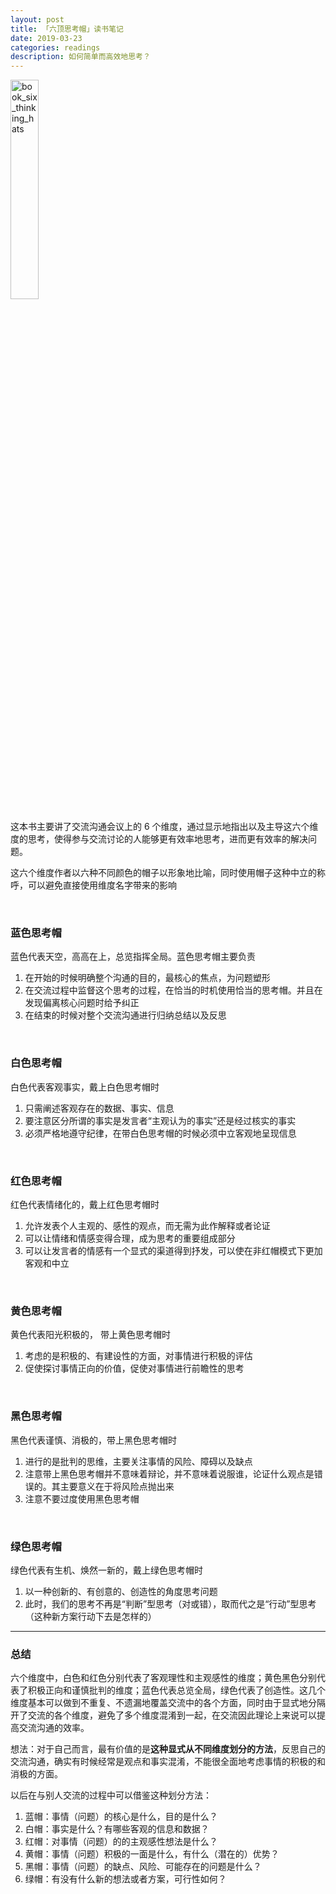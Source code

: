 ```yaml
---
layout: post
title: 「六顶思考帽」读书笔记
date: 2019-03-23
categories: readings
description: 如何简单而高效地思考？
---
```


<!--START figure-->
<div class="figure">
  <a href="https://ws1.sinaimg.cn/large/006tKfTcly1g1m5s5tlt0j30er0jg790.jpg" data-lightbox="book_six_thinking_hats">
    <img src="https://ws1.sinaimg.cn/large/006tKfTcly1g1m5s5tlt0j30er0jg790.jpg" width="30%" alt="book_six_thinking_hats" referrerPolicy="no-referrer"/>
  </a>
</div>
<!--END figure-->

这本书主要讲了交流沟通会议上的 6 个维度，通过显示地指出以及主导这六个维度的思考，使得参与交流讨论的人能够更有效率地思考，进而更有效率的解决问题。

这六个维度作者以六种不同颜色的帽子以形象地比喻，同时使用帽子这种中立的称呼，可以避免直接使用维度名字带来的影响

<br>

### 蓝色思考帽

蓝色代表天空，高高在上，总览指挥全局。蓝色思考帽主要负责

1. 在开始的时候明确整个沟通的目的，最核心的焦点，为问题塑形
2. 在交流过程中监督这个思考的过程，在恰当的时机使用恰当的思考帽。并且在发现偏离核心问题时给予纠正
3. 在结束的时候对整个交流沟通进行归纳总结以及反思

<br>

### 白色思考帽

白色代表客观事实，戴上白色思考帽时

1. 只需阐述客观存在的数据、事实、信息
2. 要注意区分所谓的事实是发言者“主观认为的事实”还是经过核实的事实
3. 必须严格地遵守纪律，在带白色思考帽的时候必须中立客观地呈现信息

<br>

### 红色思考帽

红色代表情绪化的，戴上红色思考帽时

1. 允许发表个人主观的、感性的观点，而无需为此作解释或者论证
2. 可以让情绪和情感变得合理，成为思考的重要组成部分
3. 可以让发言者的情感有一个显式的渠道得到抒发，可以使在非红帽模式下更加客观和中立

<br>

### 黄色思考帽

黄色代表阳光积极的， 带上黄色思考帽时

1. 考虑的是积极的、有建设性的方面，对事情进行积极的评估
2. 促使探讨事情正向的价值，促使对事情进行前瞻性的思考

<br>

### 黑色思考帽

黑色代表谨慎、消极的，带上黑色思考帽时

1. 进行的是批判的思维，主要关注事情的风险、障碍以及缺点
2. 注意带上黑色思考帽并不意味着辩论，并不意味着说服谁，论证什么观点是错误的。其主要意义在于将风险点抛出来
3. 注意不要过度使用黑色思考帽

<br>

### 绿色思考帽

绿色代表有生机、焕然一新的，戴上绿色思考帽时

1. 以一种创新的、有创意的、创造性的角度思考问题
2. 此时，我们的思考不再是“判断”型思考（对或错），取而代之是“行动”型思考（这种新方案行动下去是怎样的）

---

### 总结

六个维度中，白色和红色分别代表了客观理性和主观感性的维度；黄色黑色分别代表了积极正向和谨慎批判的维度；蓝色代表总览全局，绿色代表了创造性。这几个维度基本可以做到不重复、不遗漏地覆盖交流中的各个方面，同时由于显式地分隔开了交流的各个维度，避免了多个维度混淆到一起，在交流因此理论上来说可以提高交流沟通的效率。

想法：对于自己而言，最有价值的是**这种显式从不同维度划分的方法**，反思自己的交流沟通，确实有时候经常是观点和事实混淆，不能很全面地考虑事情的积极的和消极的方面。

以后在与别人交流的过程中可以借鉴这种划分方法：

1. 蓝帽：事情（问题）的核心是什么，目的是什么？
2. 白帽：事实是什么？有哪些客观的信息和数据？
3. 红帽：对事情（问题）的的主观感性想法是什么？
4. 黄帽：事情（问题）积极的一面是什么，有什么（潜在的）优势？
5. 黑帽：事情（问题）的缺点、风险、可能存在的问题是什么？
6. 绿帽：有没有什么新的想法或者方案，可行性如何？

<br><br>
